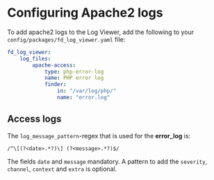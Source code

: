 # Configuring Apache2 logs

To add apache2 logs to the Log Viewer, add the following to your `config/packages/fd_log_viewer.yaml` file:

```yaml
fd_log_viewer:
    log_files:
        apache-access:
            type: php-error-log
            name: PHP error log
            finder:
                in: "/var/log/php/"
                name: "error.log"
```

## Access logs

The `log_message_pattern`-regex that is used for the **error_log** is:

```regex
/^\[(?<date>.*?)\] (?<message>.*?)$/
```

The fields `date` and `message` mandatory. A pattern to add the `severity`, `channel`, `context` and `extra` is optional.
